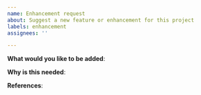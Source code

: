 ```yaml
---
name: Enhancement request
about: Suggest a new feature or enhancement for this project
labels: enhancement
assignees: ''

---
```


<!-- Please only use this template for submitting new feature or enhancement requests -->

**What would you like to be added**:

**Why is this needed**:

**References**: